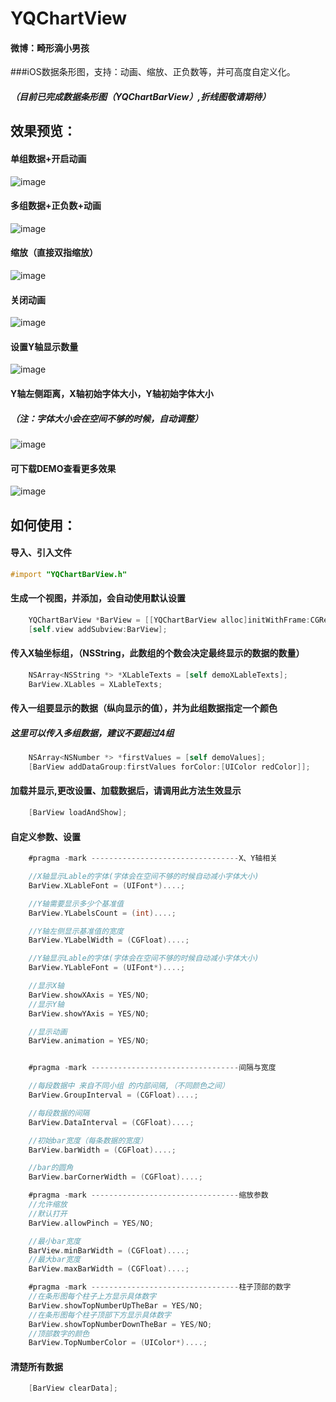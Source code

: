 # YQChartView
#### 微博：畸形滴小男孩

###iOS数据条形图，支持：动画、缩放、正负数等，并可高度自定义化。

##### （目前已完成数据条形图（YQChartBarView）,折线图敬请期待）

## 效果预览：

#### 单组数据+开启动画
![image](https://github.com/976431yang/YQChartView/blob/master/YQChartViewDEMO/截图视频gif/单组数据有动画.gif) 

#### 多组数据+正负数+动画
![image](https://github.com/976431yang/YQChartView/blob/master/YQChartViewDEMO/截图视频gif/多组数据%26有正负数.gif) 

#### 缩放（直接双指缩放）
![image](https://github.com/976431yang/YQChartView/blob/master/YQChartViewDEMO/截图视频gif/缩放.gif) 

#### 关闭动画
![image](https://github.com/976431yang/YQChartView/blob/master/YQChartViewDEMO/截图视频gif/关闭动画.gif) 

#### 设置Y轴显示数量
![image](https://github.com/976431yang/YQChartView/blob/master/YQChartViewDEMO/截图视频gif/Y轴显示数量.gif) 

#### Y轴左侧距离，X轴初始字体大小，Y轴初始字体大小
##### （注：字体大小会在空间不够的时候，自动调整）
![image](https://github.com/976431yang/YQChartView/blob/master/YQChartViewDEMO/截图视频gif/其他设置.gif) 

#### 可下载DEMO查看更多效果
![image](https://github.com/976431yang/YQChartView/blob/master/YQChartViewDEMO/截图视频gif/DEMO截图.PNG)


## 如何使用：

#### 导入、引入文件
```objective-c
#import "YQChartBarView.h"
```

#### 生成一个视图，并添加，会自动使用默认设置
```objective-c
	YQChartBarView *BarView = [[YQChartBarView alloc]initWithFrame:CGRectMake(0,0,300,200)];
	[self.view addSubview:BarView];

```

#### 传入X轴坐标组，（NSString，此数组的个数会决定最终显示的数据的数量）
```objective-c
    NSArray<NSString *> *XLableTexts = [self demoXLableTexts];
    BarView.XLables = XLableTexts;
```

#### 传入一组要显示的数据（纵向显示的值），并为此组数据指定一个颜色
##### 这里可以传入多组数据，建议不要超过4组
```objective-c
    NSArray<NSNumber *> *firstValues = [self demoValues];
    [BarView addDataGroup:firstValues forColor:[UIColor redColor]];
```

#### 加载并显示,更改设置、加载数据后，请调用此方法生效显示
```objective-c
    [BarView loadAndShow];
```

#### 自定义参数、设置
```objective-c
    #pragma -mark ---------------------------------X、Y轴相关

	//X轴显示Lable的字体(字体会在空间不够的时候自动减小字体大小)
	BarView.XLableFont = (UIFont*)....;

	//Y轴需要显示多少个基准值
	BarView.YLabelsCount = (int)....;

	//Y轴左侧显示基准值的宽度
	BarView.YLabelWidth = (CGFloat)....;

	//Y轴显示Lable的字体(字体会在空间不够的时候自动减小字体大小)
	BarView.YLableFont = (UIFont*)....;

	//显示X轴
	BarView.showXAxis = YES/NO;
	//显示Y轴
	BarView.showYAxis = YES/NO;

	//显示动画
	BarView.animation = YES/NO;


	#pragma -mark ---------------------------------间隔与宽度

	//每段数据中 来自不同小组 的内部间隔,（不同颜色之间）
	BarView.GroupInterval = (CGFloat)....;

	//每段数据的间隔
	BarView.DataInterval = (CGFloat)....;

	//初始bar宽度（每条数据的宽度）
	BarView.barWidth = (CGFloat)....;

	//bar的圆角
	BarView.barCornerWidth = (CGFloat)....;

	#pragma -mark ---------------------------------缩放参数
	//允许缩放
	//默认打开
	BarView.allowPinch = YES/NO;

	//最小bar宽度
	BarView.minBarWidth = (CGFloat)....;
	//最大bar宽度
	BarView.maxBarWidth = (CGFloat)....;

	#pragma -mark ---------------------------------柱子顶部的数字
	//在条形图每个柱子上方显示具体数字
	BarView.showTopNumberUpTheBar = YES/NO;
	//在条形图每个柱子顶部下方显示具体数字
	BarView.showTopNumberDownTheBar = YES/NO;
	//顶部数字的颜色
	BarView.TopNumberColor = (UIColor*)....;

```

#### 清楚所有数据
```objective-c
    [BarView clearData];
```
